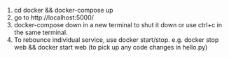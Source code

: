 1. cd docker && docker-compose up
2. go to http://localhost:5000/
3. docker-compose down in a new terminal to shut it down or use ctrl+c in the same terminal.
4. To rebounce individual service, use docker start/stop.
    e.g. docker stop web && docker start web 
    (to pick up any code changes in hello.py)